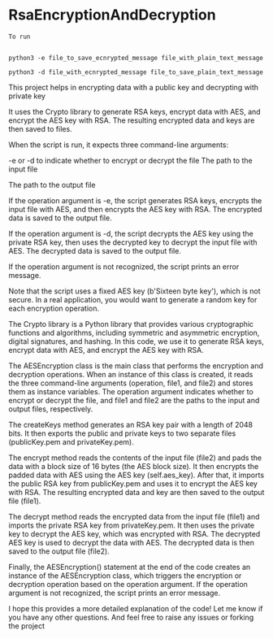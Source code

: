 # RsaEncryptionAndDecryption  
  
    To run
    
    
    python3 -e file_to_save_ecnrypted_message file_with_plain_text_message  

    python3 -d file_with_ecnrypted_message file_to_save_plain_text_message

 This project helps in encrypting data with a public key and decrypting with private key

 It uses the Crypto library to generate RSA keys, encrypt data with AES, and encrypt the AES key with RSA. The resulting encrypted data and keys are then saved to files.

When the script is run, it expects three command-line arguments:

-e or -d to indicate whether to encrypt or decrypt the file
The path to the input file  

The path to the output file  

If the operation argument is -e, the script generates RSA keys, encrypts the input file with AES, and then encrypts the AES key with RSA. The encrypted data is saved to the output file.

If the operation argument is -d, the script decrypts the AES key using the private RSA key, then uses the decrypted key to decrypt the input file with AES. The decrypted data is saved to the output file.
  
  
If the operation argument is not recognized, the script prints an error message.

Note that the script uses a fixed AES key (b'Sixteen byte key'), which is not secure. In a real application, you would want to generate a random key for each encryption operation.


The Crypto library is a Python library that provides various cryptographic functions and algorithms, including symmetric and asymmetric encryption, digital signatures, and hashing. In this code, we use it to generate RSA keys, encrypt data with AES, and encrypt the AES key with RSA.

The AESEncryption class is the main class that performs the encryption and decryption operations. When an instance of this class is created, it reads the three command-line arguments (operation, file1, and file2) and stores them as instance variables. The operation argument indicates whether to encrypt or decrypt the file, and file1 and file2 are the paths to the input and output files, respectively.

The createKeys method generates an RSA key pair with a length of 2048 bits. It then exports the public and private keys to two separate files (publicKey.pem and privateKey.pem).

The encrypt method reads the contents of the input file (file2) and pads the data with a block size of 16 bytes (the AES block size). It then encrypts the padded data with AES using the AES key (self.aes_key). After that, it imports the public RSA key from publicKey.pem and uses it to encrypt the AES key with RSA. The resulting encrypted data and key are then saved to the output file (file1).

The decrypt method reads the encrypted data from the input file (file1) and imports the private RSA key from privateKey.pem. It then uses the private key to decrypt the AES key, which was encrypted with RSA. The decrypted AES key is used to decrypt the data with AES. The decrypted data is then saved to the output file (file2).

Finally, the AESEncryption() statement at the end of the code creates an instance of the AESEncryption class, which triggers the encryption or decryption operation based on the operation argument. If the operation argument is not recognized, the script prints an error message.

I hope this provides a more detailed explanation of the code! Let me know if you have any other questions.
And feel free to raise any issues or forking the project
